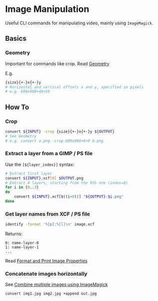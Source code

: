 # Image Manipulation

Useful CLI commands for manipulating video, mainly using `ImageMagick`.

## Basics

### Geometry

Important for commands like crop. Read [Geometry](https://legacy.imagemagick.org/script/command-line-processing.php#geometry)

E.g.

```bash
{size}{+-}x{+-}y
# Horizontal and vertical offsets x and y, specified in pixels
# e.g. 600x900+40+60
```

## How To

### Crop

```bash
convert ${INPUT} -crop {size}{+-}x{+-}y ${OUTPUT}
# See Geometry
# e.g. convert a.png -crop 600x900+0+0 b.png
```

### Extract a layer from a GIMP / PS file

Use the `[${layer_index}]` syntax:

```bash
# Extract first layer
convert ${INPUT}.xcf[0] $OUTPUT.png
# Extract 4 layers, starting from the 9th one (index=8)
for i in {0..3}
do
    convert ${INPUT}.xcf[$((i+8))] "${OUTPUT}-$i.png"
done
```

### Get layer names from XCF / PS file

```bash
identify -format '%[p]:%[l]\n' image.xcf
```

Returns:

```log
0: name-layer-0
1: name-layer-1
...
```

Read [Format and Print Image Properties](https://imagemagick.org/script/escape.php)

### Concatenate images horizontally

See [Combine multiple images using ImageMagick](https://superuser.com/q/290656)

```bash
convert img1.jpg img2.jpg +append out.jpg
```
